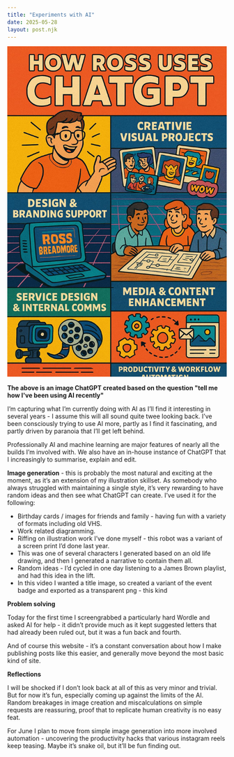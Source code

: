 ```yaml
---
title: "Experiments with AI"
date: 2025-05-28
layout: post.njk
---
```

![AI infographic](/images/info.jpg)

**The above is an image ChatGPT created based on the question "tell me how I've been using AI recently"**

I’m capturing what I’m currently doing with AI as I’ll find it interesting in several years - I assume this will all sound quite twee looking back. I’ve been consciously trying to use AI more, partly as I find it fascinating, and partly driven by paranoia that I’ll get left behind. 

Professionally AI and machine learning are major features of nearly all the builds I’m involved with. We also have an in-house instance of ChatGPT that I increasingly to summarise, explain and edit. 

**Image generation** - this is probably the most natural and exciting at the moment, as it’s an extension of my illustration skillset. As somebody who always struggled with maintaining a single style, it’s very rewarding to have random ideas and then see what ChatGPT can create. I’ve used it for the following:

- Birthday cards / images for friends and family - having fun with a variety of formats including old VHS. 
- Work related diagramming. 
- Riffing on illustration work I’ve done myself - this robot was a variant of a screen print I’d done last year. 
- This was one of several characters I generated based on an old life drawing, and then I generated a narrative to contain them all. 
- Random ideas - I’d cycled in one day listening to a James Brown playlist, and had this idea in the lift. 
- In this video I wanted a title image, so created a variant of the event badge and exported as a transparent png - this kind

**Problem solving**

Today for the first time I screengrabbed a particularly hard Wordle and asked AI for help - it didn’t provide much as it kept suggested letters that had already been ruled out, but it was a fun back and fourth. 

And of course this website - it’s a constant conversation about how I make publishing posts like this easier, and generally move beyond the most basic kind of site. 

**Reflections**

I will be shocked if I don’t look back at all of this as very minor and trivial. But for now it’s fun, especially coming up against the limits of the AI. Random breakages in image creation and miscalculations on simple requests are reassuring, proof that to replicate human creativity is no easy feat. 

For June I plan to move from simple image generation into more involved automation - uncovering the productivity hacks that various instagram reels keep teasing. Maybe it’s snake oil, but it’ll be fun finding out.


